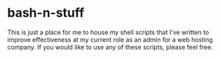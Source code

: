 # bash-n-stuff

This is just a place for me to house my shell scripts that I've written to improve effectiveness at my current role as an admin for a web hosting company. If you would like to use any of these scripts, please feel free.
